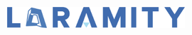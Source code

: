 <p align="center"><a href="https://laramity.com" target="_blank"><img src="https://github.com/Laramity/.github/blob/90ac41c36c3589abeb1067dfe09eb8b50918f034/logo.png" width="400"></a></p>
